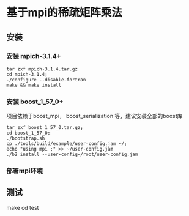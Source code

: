 # 基于mpi的稀疏矩阵乘法


## 安装

### 安装 mpich-3.1.4+

    tar zxf mpich-3.1.4.tar.gz
    cd mpich-3.1.4;
    ./configure --disable-fortran
    make && make install

### 安装 boost_1_57_0+

项目依赖于boost_mpi， boost_serialization 等，建议安装全部的boost库

    tar zxf boost_1_57_0.tar.gz;
    cd boost_1_57_0;
    ./bootstrap.sh
    cp ./tools/build/example/user-config.jam ~/;
    echo "using mpi ;" >> ~/user-config.jam
    ./b2 install --user-config=/root/user-config.jam

### 部署mpi环境

## 测试

make
cd test
